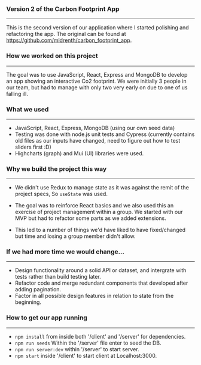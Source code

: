 ### Version 2 of the Carbon Footprint App
---
This is the second version of our application where I started polishing and refactoring the app.
The original can be found at https://github.com/mldrenth/carbon_footprint_app.

### How we worked on this project
---
The goal was to use JavaScript, React, Express and MongoDB to develop an app showing an interactive Co2 footprint.
We were initially 3 people in our team, but had to manage with only two very early on due to one of us falling ill.

### What we used
---
- JavaScript, React, Express, MongoDB (using our own seed data)
- Testing was done with node.js unit tests and Cypress (currently contains old files as our inputs have changed, need to figure out
  how to test sliders first :D)
- Highcharts (graph) and Mui (UI) libraries were used. 

### Why we build the project this way
---
- We didn't use Redux to manage state as it was against the remit of the project specs, So `useState` was used.

- The goal was to reinforce React basics and we also used this an exercise of project management within a group. We started
  with our MVP but had to refactor some parts as we added extensions.

- This led to a number of things we'd have liked to have fixed/changed but time and losing a group member didn't allow.

### If we had more time we would change...
---
- Design functionality around a solid API or dataset, and intergrate with tests rather than build testing later.
- Refactor code and merge redundant components that developed after adding pagination. 
- Factor in all possible design features in relation to state from the beginning. 

### How to get our app running
---
- `npm install` from inside both '/client' and '/server' for dependencies. 
- `npm run seeds` Within the '/server' file enter to seed the DB.
- `npm run server:dev` within '/server' to start server. 
- `npm start` inside '/client' to start client at Localhost:3000.

